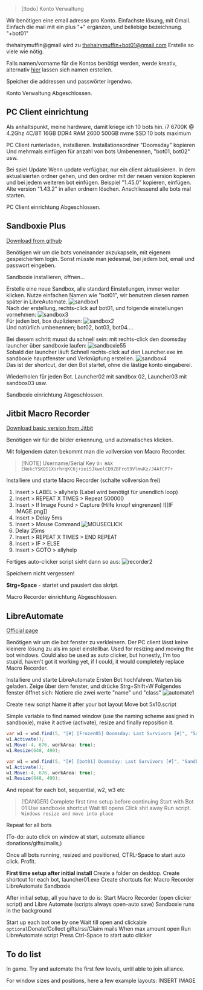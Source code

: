> [!todo] Konto Verwaltung

Wir benötigen eine email adresse pro Konto. 
Einfachste lösung, mit Gmail. Einfach die mail mit ein plus "+" ergänzen, und beliebige bezeichnung.  "+bot01"

thehairymuffin@gmail wird zu
thehairymuffin+bot01@gmail.com
Erstelle so viele wie nötig.


Falls namen/vorname für die Kontos benötigt werden, werde kreativ, alternativ
[hier](https://www.fakenamegenerator.com/gen-random-gr-gr.php) lassen sich namen erstellen.

Speicher die addressen und passwörter irgendwo.

Konto Verwaltung Abgeschlossen.




## PC Client einrichtung

Als anhaltspunkt, meine hardware, damit kriege ich 10 bots hin.
i7 6700K @ 4.2Ghz 4C/8T
16GB DDR4 RAM 2600
500GB nvme SSD
10 bots maximum

PC Client runterladen, installieren.
Installationsordner "Doomsday" kopieren
Und mehrmals einfügen für anzahl von bots
Umbenennen, "bot01, bot02" usw.

Bei spiel Update
Wenn update verfügbar, nur ein client aktualisieren.
In dem aktualisierten ordner gehen, und den ordner mit der neuen version kopieren und bei jedem weiteren bot einfügen.
Beispiel "1.45.0" kopieren, einfügen.
Alte version "1.43.2" in allen ordnern löschen.
Anschliessend alle bots mal starten.

PC Client einrichtung Abgeschlossen.




## Sandboxie Plus
[Download from github](https://github.com/sandboxie-plus/Sandboxie/releases/tag/v1.15.12 )

Benötigen wir um die bots voneinander akzukapseln, mit eigenem gespeichertem login. Sonst müsste man jedesmal, bei jedem bot, email und passwort eingeben.

Sandboxie installieren, öffnen...

Erstelle eine neue Sandbox, alle standard Einstellungen, immer weiter klicken.
Nutze einfachen Namen wie "bot01", wir benutzen diesen namen später in LibreAutomate.
![sandbox1](images/sandbox1.png ":no-zoom")  
Nach der erstellung, rechts-click auf bot01, und folgende einstellungen vornehmen:
![sandbox3](images/sandbox3.png ":no-zoom")  
Für jeden bot, box duplizieren:
![sandbox2](images/sandbox2.png ":no-zoom")  
Und natürlich umbenennen; bot02, bot03, bot04....


Bei diesem schritt musst du schnell sein: mit rechts-click den doomsday launcher über sandboxie laufen:
![sandboxie55](images/sandboxie55.png ":no-zoom")  
Sobald der launcher läuft
Schnell rechts-click auf den Launcher.exe im sandboxie hauptfenster und Verknüpfung erstellen.
![sandbox4](images/sandbox4.png ":no-zoom")  
Das ist der shortcut, der den Bot startet, ohne die lästige konto eingaberei.

Wiederholen für jeden Bot.
Launcher02 mit sandbox 02, Launcher03 mit sandbox03 usw.

Sandboxie einrichtung Abgeschlossen.



## Jitbit Macro Recorder
[Download basic version from Jitbit](https://www.jitbit.com/macro-recorder/)

Benötigen wir für die bilder erkennung, und automatisches klicken.


Mit folgendem daten bekommt man die vollversion von Macro Recorder.
> [!NOTE] Username/Serial Key
> `On HAX`
> `ENokcYSKQS1XsrhrqKC6j+ieiSJkwolCD9ZBFro59VlmwKz/J4AfCP7+`


Installiere und starte Macro Recorder (schalte vollversion frei)

1. Insert > LABEL > allyhelp (Label wird benötigt für unendlich loop)
2. Insert > REPEAT X TIMES > Repeat 500000
3. Insert > If Image Found > Capture (Hilfe knopf eingrenzen)
![[IF IMAGE.png]]
4. Insert > Delay 5ms
5. Insert > Mouse Command
![MOUSECLICK](images/MOUSECLICK.png ":no-zoom")  
6. Delay 25ms
7. Insert > REPEAT X TIMES > END REPEAT
8. Insert > IF > ELSE
9. Insert > GOTO > allyhelp

Fertiges auto-clicker script sieht dann so aus:
![recorder2](images/recorder2.png ":no-zoom")  

Speichern nicht vergessen!

**Strg+Space** - startet und pausiert das skript.


Macro Recorder einrichtung Abgeschlossen.


## LibreAutomate
[Official page](https://www.libreautomate.com/ )

Benötigen wir um die bot fenster zu verkleinern. Der PC client lässt keine kleinere lösung zu als im spiel einstellbar.
Used for resizing and moving the bot windows.
Could also be used as auto clicker, but honestly, I'm too stupid, haven't got it working yet, if I could, it would completely replace Macro Recorder.

Installiere und starte LibreAutomate
Ersten Bot hochfahren.
Warten bis geladen.
Zeige über dem fenster, und drücke Strg+Shift+W
Folgendes fenster öffnet sich:
Notiere die zwei werte "name" und "class"
![automate1](images/automate1.png ":no-zoom")  




Create new script
Name it after your bot layout
Move bot 5x10.script


Simple variable to find named window (use the naming scheme assigned in sandboxie), make it active (activate), resize and finally reposition it.


~~~C#
var w1 = wnd.find(5, "[#] [Frozen05] Doomsday: Last Survivors [#]", "Sandbox:Frozen05:UnityWndClass").Activate();
w1.Activate();
w1.Move(-4, 676, workArea: true);
w1.Resize(648, 490);

var w1 = wnd.find(5, "[#] [bot01] Doomsday: Last Survivors [#]", "Sandbox:bot01:UnityWndClass").Activate();
w1.Activate();
w1.Move(-4, 676, workArea: true);
w1.Resize(648, 490);
~~~

And repeat for each bot, sequential, w2, w3 etc

> [!DANGER] Complete first time setup before continuing
> Start with Bot 01
> Use sandboxie shortcut
> Wait till opens
> Click shit away
> Run script. 
> `Windows resize and move into place`

Repeat for all bots




(To-do: auto click on window at start, automate alliance donations/gifts/mails,)

Once all bots running, resized and positioned, CTRL-Space to start auto click.
Profit.

**First time setup after initial install**
Create a folder on desktop.
Create shortcut for each bot, launcher01.exe
Create shortcuts for:
Macro Recorder
LibreAutomate
Sandboxie


After initial setup, all you have to do is:
Start Macro Recorder (open clicker script)
and Libre Automate (scripts always open-auto save)
Sandboxie runs in the background 

Start up each bot one by one
Wait till open and clickable
`optional`Donate/Collect gifts/rss/Claim mails
When max amount open
Run LibreAutomate script
Press Ctrl-Space to start auto clicker

## To do list
In game. Try and automate the first few levels, until able to join alliance.




For window sizes and positions, here a few example layouts:
INSERT IMAGE
